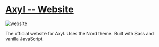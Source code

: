 # [Axyl -- Website](https://axyl-os.github.io/)

![website](https://i.imgur.com/2t3CldL.png)

The official website for Axyl. Uses the Nord theme. Built with Sass and vanilla JavaScript.
